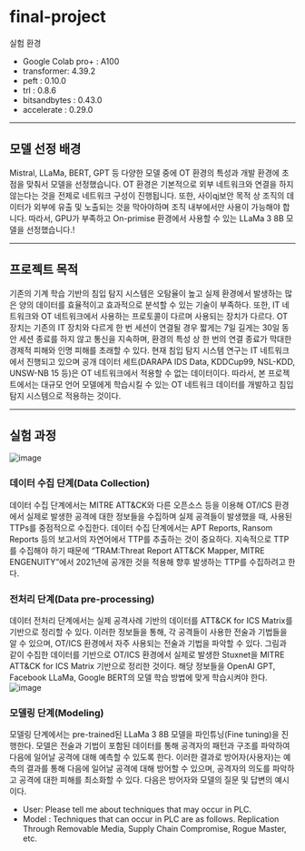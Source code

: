 # final-project

실험 환경
- Google Colab pro+ : A100
- transformer: 4.39.2
- peft : 0.10.0
- trl : 0.8.6
- bitsandbytes : 0.43.0
- accelerate : 0.29.0

***

## 모델 선정 배경
Mistral, LLaMa, BERT, GPT 등 다양한 모델 중에 OT 환경의 특성과 개발 환경에 초점을 맞춰서 모델을 선정했습니다. OT 환경은 기본적으로 외부 네트워크와 연결을 하지 않는다는 것을 전제로 네트워크 구성이 진행됩니다. 또한, 사이qj보안 목적 상 조직의 데이터가 외부에 유출 및 노출되는 것을 막아야하며 조직 내부에서만 사용이 가능해야 합니다. 따라서, GPU가 부족하고 On-primise 환경에서 사용할 수 있는 LLaMa 3 8B 모델을 선정했습니다.!


***

## 프로젝트 목적
기존의 기계 학습 기반의 침입 탐지 시스템은 오탐율이 높고 실제 환경에서 발생하는 많은 양의 데이터를 효율적이고 효과적으로 분석할 수 있는 기술이 부족하다. 또한, IT 네트워크와 OT 네트워크에서 사용하는 프로토콜이 다르며 사용되는 장치가 다르다. OT 장치는 기존의 IT 장치와 다르게 한 번 세션이 연결될 경우 짧게는 7일 길게는 30일 동안 세션 종료를 하지 않고 통신을 지속하며, 환경의 특성 상 한 번의 연결 종료가 막대한 경제적 피해와 인명 피해를 초래할 수 있다. 현재 침입 탐지 시스템 연구는 IT 네트워크에서 진행되고 있으며 공개 데이터 세트(DARAPA IDS Data, KDDCup99, NSL-KDD, UNSW-NB 15 등)은 OT 네트워크에서 적용할 수 없는 데이터이다. 따라서, 본 프로젝트에서는 대규모 언어 모델에게 학습시킬 수 있는 OT 네트워크 데이터를 개발하고 침입 탐지 시스템으로 적용하는 것이다.

***
## 실험 과정
![image](https://github.com/user-attachments/assets/8ee9d2dd-9d6c-4b83-9145-b1768b5947de)

### 데이터 수집 단계(Data Collection)
데이터 수집 단계에서는 MITRE ATT&CK와 다른 오픈소스 등을 이용해 OT/ICS 환경에서 실제로 발생한 공격에 대한 정보들을 수집하며 실제 공격들이 발생했을 때, 사용된 TTPs를 중점적으로 수집한다. 데이터 수집 단계에서는 APT Reports, Ransom Reports 등의 보고서의 자연어에서 TTP를 추출하는 것이 중요하다. 지속적으로 TTP를 수집해야 하기 때문에 “TRAM:Threat Report ATT&CK Mapper, MITRE ENGENUITY”에서 2021년에 공개한 것을 적용해 향후 발생하는 TTP를 수집하려고 한다.

### 전처리 단계(Data pre-processing)
데이터 전처리 단계에서는 실제 공격사례 기반의 데이터를 ATT&CK for ICS Matrix를 기반으로 정리할 수 있다. 이러한 정보들을 통해, 각 공격들이 사용한 전술과 기법들을 알 수 있으며, OT/ICS 환경에서 자주 사용되는 전술과 기법을 파악할 수 있다. 그림과 같이 수집한 데이터를 기반으로 OT/ICS 환경에서 실제로 발생한 Stuxnet을 MITRE ATT&CK for ICS Matrix 기반으로 정리한 것이다. 해당 정보들을 OpenAI GPT, Facebook LLaMa, Google BERT의 모델 학습 방법에 맞게 학습시켜야 한다. 
![image](https://github.com/user-attachments/assets/4accea45-c667-4a03-9a17-e430724b129d)


### 모델링 단계(Modeling)
 모델링 단계에서는 pre-trained된 LLaMa 3 8B 모델을 파인튜닝(Fine tuning)을 진행한다. 모델은 전술과 기법이 포함된 데이터를 통해 공격자의 패턴과 구조를 파악하여 다음에 일어날 공격에 대해 예측할 수 있도록 한다. 이러한 결과로 방어자(사용자)는 예측의 결과를 통해 다음에 일어날 공격에 대해 방어할 수 있으며, 공격자의 의도를 파악하고 공격에 대한 피해를 최소화할 수 있다. 다음은 방어자와 모델의 질문 및 답변의 예시이다.
- User: Please tell me about techniques that may occur in PLC.
- Model : Techniques that can occur in PLC are as follows. Replication Through Removable Media, Supply Chain Compromise, Rogue Master, etc.
 
